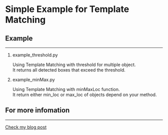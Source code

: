 # Simple Example for Template Matching

## Example

---

1. example_threshold.py

      Using Template Matching with threshold for multiple object.       
      It returns all detected boxes that exceed the threshold.

2. example_minMax.py

      Using Template Matching with minMaxLoc function.        
      It return either min_loc or max_loc of objects  depend on your method.

## For more infomation

---

[Check my blog post](https://re-code-cord.tistory.com/entry/OpenCV-Template-Matching-%EC%82%AC%EC%9A%A9%ED%95%98%EA%B8%B0)